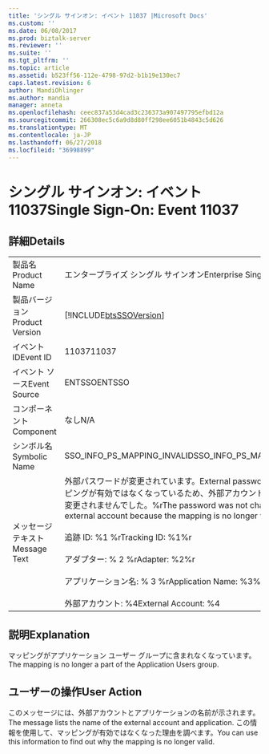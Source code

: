 ```yaml
---
title: 'シングル サインオン: イベント 11037 |Microsoft Docs'
ms.custom: ''
ms.date: 06/08/2017
ms.prod: biztalk-server
ms.reviewer: ''
ms.suite: ''
ms.tgt_pltfrm: ''
ms.topic: article
ms.assetid: b523ff56-112e-4798-97d2-b1b19e130ec7
caps.latest.revision: 6
author: MandiOhlinger
ms.author: mandia
manager: anneta
ms.openlocfilehash: ceec837a53d4cad3c236373a907497795efbd12a
ms.sourcegitcommit: 266308ec5c6a9d8d80ff298ee6051b4843c5d626
ms.translationtype: MT
ms.contentlocale: ja-JP
ms.lasthandoff: 06/27/2018
ms.locfileid: "36998899"
---
```

# <a name="single-sign-on-event-11037"></a><span data-ttu-id="d52ff-102">シングル サインオン: イベント 11037</span><span class="sxs-lookup"><span data-stu-id="d52ff-102">Single Sign-On: Event 11037</span></span>
## <a name="details"></a><span data-ttu-id="d52ff-103">詳細</span><span class="sxs-lookup"><span data-stu-id="d52ff-103">Details</span></span>  
  
|                 |                                                                                                                                                                                                                                                       |
|-----------------|-------------------------------------------------------------------------------------------------------------------------------------------------------------------------------------------------------------------------------------------------------|
|  <span data-ttu-id="d52ff-104">製品名</span><span class="sxs-lookup"><span data-stu-id="d52ff-104">Product Name</span></span>   |                                                                                                               <span data-ttu-id="d52ff-105">エンタープライズ シングル サインオン</span><span class="sxs-lookup"><span data-stu-id="d52ff-105">Enterprise Single Sign-On</span></span>                                                                                                               |
| <span data-ttu-id="d52ff-106">製品バージョン</span><span class="sxs-lookup"><span data-stu-id="d52ff-106">Product Version</span></span> |                                                                                              [!INCLUDE[btsSSOVersion](../includes/btsssoversion-md.md)]                                                                                               |
|    <span data-ttu-id="d52ff-107">イベント ID</span><span class="sxs-lookup"><span data-stu-id="d52ff-107">Event ID</span></span>     |                                                                                                                         <span data-ttu-id="d52ff-108">11037</span><span class="sxs-lookup"><span data-stu-id="d52ff-108">11037</span></span>                                                                                                                         |
|  <span data-ttu-id="d52ff-109">イベント ソース</span><span class="sxs-lookup"><span data-stu-id="d52ff-109">Event Source</span></span>   |                                                                                                                        <span data-ttu-id="d52ff-110">ENTSSO</span><span class="sxs-lookup"><span data-stu-id="d52ff-110">ENTSSO</span></span>                                                                                                                         |
|    <span data-ttu-id="d52ff-111">コンポーネント</span><span class="sxs-lookup"><span data-stu-id="d52ff-111">Component</span></span>    |                                                                                                                          <span data-ttu-id="d52ff-112">なし</span><span class="sxs-lookup"><span data-stu-id="d52ff-112">N/A</span></span>                                                                                                                          |
|  <span data-ttu-id="d52ff-113">シンボル名</span><span class="sxs-lookup"><span data-stu-id="d52ff-113">Symbolic Name</span></span>  |                                                                                                              <span data-ttu-id="d52ff-114">SSO_INFO_PS_MAPPING_INVALID</span><span class="sxs-lookup"><span data-stu-id="d52ff-114">SSO_INFO_PS_MAPPING_INVALID</span></span>                                                                                                              |
|  <span data-ttu-id="d52ff-115">メッセージ テキスト</span><span class="sxs-lookup"><span data-stu-id="d52ff-115">Message Text</span></span>   | <span data-ttu-id="d52ff-116">外部パスワードが変更されています。</span><span class="sxs-lookup"><span data-stu-id="d52ff-116">External password change.</span></span> <span data-ttu-id="d52ff-117">マッピングが有効ではなくなっているため、外部アカウントのパスワードは変更されませんでした。%r</span><span class="sxs-lookup"><span data-stu-id="d52ff-117">The password was not changed for the external account because the mapping is no longer valid.%r</span></span><br /><br /> <span data-ttu-id="d52ff-118">追跡 ID: %1 %r</span><span class="sxs-lookup"><span data-stu-id="d52ff-118">Tracking ID: %1%r</span></span><br /><br /> <span data-ttu-id="d52ff-119">アダプター: % 2 %r</span><span class="sxs-lookup"><span data-stu-id="d52ff-119">Adapter: %2%r</span></span><br /><br /> <span data-ttu-id="d52ff-120">アプリケーション名: % 3 %r</span><span class="sxs-lookup"><span data-stu-id="d52ff-120">Application Name: %3%r</span></span><br /><br /> <span data-ttu-id="d52ff-121">外部アカウント: %4</span><span class="sxs-lookup"><span data-stu-id="d52ff-121">External Account: %4</span></span> |
  
## <a name="explanation"></a><span data-ttu-id="d52ff-122">説明</span><span class="sxs-lookup"><span data-stu-id="d52ff-122">Explanation</span></span>  
 <span data-ttu-id="d52ff-123">マッピングがアプリケーション ユーザー グループに含まれなくなっています。</span><span class="sxs-lookup"><span data-stu-id="d52ff-123">The mapping is no longer a part of the Application Users group.</span></span>  
  
## <a name="user-action"></a><span data-ttu-id="d52ff-124">ユーザーの操作</span><span class="sxs-lookup"><span data-stu-id="d52ff-124">User Action</span></span>  
 <span data-ttu-id="d52ff-125">このメッセージには、外部アカウントとアプリケーションの名前が示されます。</span><span class="sxs-lookup"><span data-stu-id="d52ff-125">The message lists the name of the external account and application.</span></span> <span data-ttu-id="d52ff-126">この情報を使用して、マッピングが有効ではなくなった理由を調べます。</span><span class="sxs-lookup"><span data-stu-id="d52ff-126">You can use this information to find out why the mapping is no longer valid.</span></span>